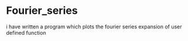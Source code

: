 # Fourier_series
i have written a program which plots the fourier series expansion of user defined function
